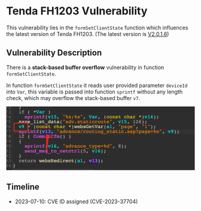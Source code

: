 # Tenda FH1203 Vulnerability

This vulnerability lies in the `formSetClientState` function which influences the latest version of Tenda FH1203. (The latest version is [V2.0.1.6](https://down.tenda.com.cn/uploadfile/FH1203/fh1203_kfw_V2.0.1.6_cn_svn1134.zip))

## Vulnerability Description

There is a **stack-based buffer overflow** vulnerability in function `formSetClientState`.

In function `formSetClientState` it reads user provided parameter `deviceId` into `Var`, this variable is passed into function `sprintf` without any length check, which may overflow the stack-based buffer `v7`.

![Vulnerability Function](./vuln.png)

## Timeline

* 2023-07-10: CVE ID assigned (CVE-2023-37704)
